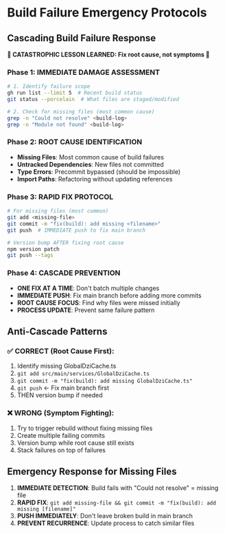 # Build Failure Emergency Protocols

## Cascading Build Failure Response

**🚨 CATASTROPHIC LESSON LEARNED: Fix root cause, not symptoms 🚨**

### Phase 1: IMMEDIATE DAMAGE ASSESSMENT
```bash
# 1. Identify failure scope
gh run list --limit 5  # Recent build status
git status --porcelain  # What files are staged/modified

# 2. Check for missing files (most common cause)
grep -n "Could not resolve" <build-log>
grep -n "Module not found" <build-log>
```

### Phase 2: ROOT CAUSE IDENTIFICATION
- **Missing Files**: Most common cause of build failures
- **Untracked Dependencies**: New files not committed
- **Type Errors**: Precommit bypassed (should be impossible)
- **Import Paths**: Refactoring without updating references

### Phase 3: RAPID FIX PROTOCOL
```bash
# For missing files (most common)
git add <missing-file>
git commit -m "fix(build): add missing <filename>"
git push  # IMMEDIATE push to fix main branch

# Version bump AFTER fixing root cause
npm version patch
git push --tags
```

### Phase 4: CASCADE PREVENTION
- **ONE FIX AT A TIME**: Don't batch multiple changes
- **IMMEDIATE PUSH**: Fix main branch before adding more commits  
- **ROOT CAUSE FOCUS**: Find why files were missed initially
- **PROCESS UPDATE**: Prevent same failure pattern

## Anti-Cascade Patterns

### ✅ CORRECT (Root Cause First):
1. Identify missing GlobalDziCache.ts
2. `git add src/main/services/GlobalDziCache.ts`
3. `git commit -m "fix(build): add missing GlobalDziCache.ts"`
4. `git push` ← Fix main branch first
5. THEN version bump if needed

### ❌ WRONG (Symptom Fighting):
1. Try to trigger rebuild without fixing missing files
2. Create multiple failing commits
3. Version bump while root cause still exists
4. Stack failures on top of failures

## Emergency Response for Missing Files

1. **IMMEDIATE DETECTION**: Build fails with "Could not resolve" = missing file
2. **RAPID FIX**: `git add missing-file && git commit -m "fix(build): add missing [filename]"`
3. **PUSH IMMEDIATELY**: Don't leave broken build in main branch
4. **PREVENT RECURRENCE**: Update process to catch similar files